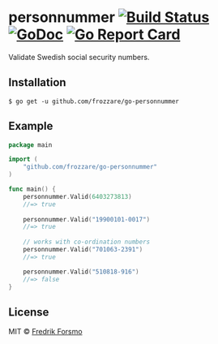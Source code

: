 # personnummer [![Build Status](https://travis-ci.org/frozzare/go-personnummer.svg?branch=master)](https://travis-ci.org/frozzare/go-personnummer) [![GoDoc](https://godoc.org/github.com/frozzare/go-personnummer?status.svg)](https://godoc.org/github.com/frozzare/go-personnummer) [![Go Report Card](https://goreportcard.com/badge/github.com/frozzare/go-personnummer)](https://goreportcard.com/report/github.com/frozzare/go-personnummer)

 Validate Swedish social security numbers.

## Installation

```
$ go get -u github.com/frozzare/go-personnummer
```

## Example

```go
package main

import (
	"github.com/frozzare/go-personnummer"
)

func main() {
	personnummer.Valid(6403273813)
	//=> true
	
	personnummer.Valid("19900101-0017")
	//=> true
	
	// works with co-ordination numbers
	personnummer.Valid("701063-2391")
	//=> true

	personnummer.Valid("510818-916")
	//=> false
}
```

## License

MIT © [Fredrik Forsmo](https://github.com/frozzare)